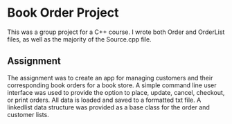 # Book Order Project
This was a group project for a C++ course. I wrote both Order and OrderList files, as well as the majority of the Source.cpp file. 

## Assignment
The assignment was to create an app for managing customers and their corresponding book orders for a book store. A simple command line user interface was used to provide the option to place, update, cancel, checkout, or print orders. All data is loaded and saved to a formatted txt file. A linkedlist data structure was provided as a base class for the order and customer lists.

